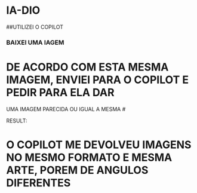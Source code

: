 # IA-DIO

##UTILIZEI O COPILOT
### BAIXEI UMA IAGEM ###
# DE ACORDO COM ESTA MESMA IMAGEM, ENVIEI PARA O COPILOT E PEDIR PARA ELA DAR
UMA IMAGEM PARECIDA OU IGUAL A MESMA #

RESULT:
# O COPILOT ME DEVOLVEU IMAGENS NO MESMO FORMATO E MESMA ARTE, POREM DE ANGULOS DIFERENTES #
